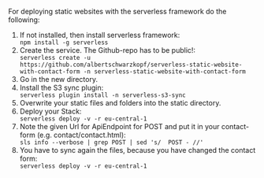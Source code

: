 For deploying static websites with the serverless framework do the following:

<ol>
<li>If not installed, then install serverless framework: </li>
<code>npm install -g serverless</code>

<li>Create the service. The Github-repo has to be public!:</li> 
<code>serverless create -u https://github.com/albertschwarzkopf/serverless-static-website-with-contact-form -n serverless-static-website-with-contact-form</code>

<li>Go in the new directory.</li>

<li>Install the S3 sync plugin:</li>
<code>serverless plugin install -n serverless-s3-sync</code>

<li>Overwrite your static files and folders into the static directory.
  
<li>Deploy your Stack:</li>
  <code>serverless deploy -v -r eu-central-1</code>

<li>Note the given Url for ApiEndpoint for POST and put it in your contact-form (e.g. contact/contact.html):</li>
<code>sls info --verbose | grep POST | sed 's/  POST - //'</code>

<li>You have to sync again the files, because you have changed the contact form:</li>
<code>serverless deploy -v -r eu-central-1</code>
